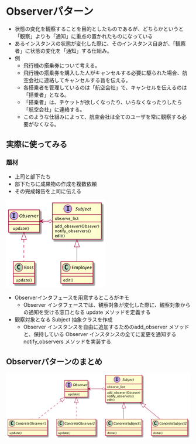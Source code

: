 # Observerパターン
- 状態の変化を観察することを目的としたものであるが、どちらかというと「観察」よりも「通知」に重点の置かれたものになっている
- あるインスタンスの状態が変化した際に、そのインスタンス自身が、「観察者」に状態の変化を「通知」する仕組み。
- 例
  - 飛行機の搭乗券について考える。
  - 飛行機の搭乗券を購入した人がキャンセルする必要に駆られた場合、航空会社に連絡してキャンセルする旨を伝える。
  - 各搭乗者を管理しているのは「航空会社」で、キャンセルを伝えるのは「搭乗者」となる。
  - 「搭乗者」は、チケットが欲しくなったり、いらなくなったりしたら「航空会社」に連絡する。
  - このような仕組みによって、航空会社は全てのユーザを常に観察する必要がなくなる。

## 実際に使ってみる
### 題材
- 上司と部下たち
- 部下たちに成果物の作成を複数依頼
- その完成報告を上司に伝える

![class_image](./Observer_1.png)

- Observerインタフェースを用意するところがキモ
  - Observer インタフェースでは、観察対象が変化した際に、観察対象からの通知を受ける窓口となる update メソッドを定義する
- 観察対象となる Subject 抽象クラスを作成
  - Observer インスタンスを自由に追加するためのadd_observer メソッドと、保持している Observer インスタンスの全てに変更を通知する notify_observers メソッドを実装する

## Observerパターンのまとめ
![class_image](./Observer_2.png)
